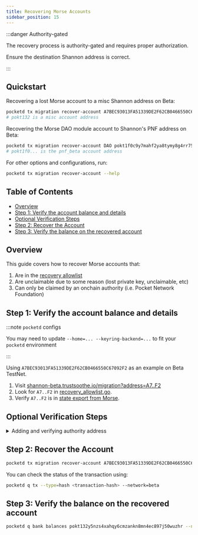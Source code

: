 ```yaml
---
title: Recovering Morse Accounts
sidebar_position: 15
---
```


:::danger Authority-gated

The recovery process is authority-gated and requires proper authorization.

Ensure the destination Shannon address is correct.

:::

## Quickstart <!-- omit in toc -->

Recovering a lost Morse account to a misc Shannon address on Beta:

```bash
pocketd tx migration recover-account A7BEC93013FA51339DE2F62CB0466550C67092F2 pokt132y5nzs4xahqy6cmzankn8mn4ec897j50wuzhr --from=pnf_beta --network=beta
# pokt132 is a misc account address
```

Recovering the Morse DAO module account to Shannon's PNF address on Beta:

```bash
pocketd tx migration recover-account DAO pokt1f0c9y7mahf2ya8tymy8g4rr75ezh3pkklu4c3e --from=pnf_beta --network=beta
# pokt1f0... is the pnf_beta account address
```

For other options and configurations, run:

```bash
pocketd tx migration recover-account --help
```

## Table of Contents <!-- omit in toc -->

- [Overview](#overview)
- [Step 1: Verify the account balance and details](#step-1-verify-the-account-balance-and-details)
- [Optional Verification Steps](#optional-verification-steps)
- [Step 2: Recover the Account](#step-2-recover-the-account)
- [Step 3: Verify the balance on the recovered account](#step-3-verify-the-balance-on-the-recovered-account)

## Overview

This guide covers how to recover Morse accounts that:

1. Are in the [recovery allowlist](https://github.com/pokt-network/poktroll/blob/main/x/migration/recovery/recovery_allowlist.go)
2. Are unclaimable due to some reason (lost private key, unclaimable, etc)
3. Can only be claimed by an onchain authority (i.e. Pocket Network Foundation)

## Step 1: Verify the account balance and details

:::note `pocketd` configs

You may need to update `--home=... --keyring-backend=...` to fit your `pocketd` environment

:::

Using `A7BEC93013FA51339DE2F62CB0466550C67092F2` as an example on Beta TestNet.

1. Visit [shannon-beta.trustsoothe.io/migration?address=A7..F2](https://shannon-beta.trustsoothe.io/migration?address=A7BEC93013FA51339DE2F62CB0466550C67092F2)
2. Look for `A7..F2` in [recovery_allowlist.go](https://github.com/pokt-network/poktroll/blob/main/x/migration/recovery/recovery_allowlist.go).
3. Verify `A7..F2` is in [state export from Morse](https://raw.githubusercontent.com/pokt-network/poktroll/refs/heads/main/tools/scripts/migration/morse_state_export_170616_2025-06-03.json).

## Optional Verification Steps

<details>

<summary>Adding and verifying authority address</summary>

**Add `pnf_beta` to your keyring**:

```bash
pocketd keys import-hex pnf_beta <private-key-hex-for-pnf-beta> --key-type secp256k1 --keyring-backend=os
```

Get the address of `pnf_beta`:

```bash
pocketd keys show pnf_beta -a --keyring-backend=os
# The following address corresponds to the pnf_beta address:
# pokt1f0c9y7mahf2ya8tymy8g4rr75ezh3pkklu4c3e
```

Verify that `pnf_beta` has the proper authorization:

```bash
pocketd q authz grants-by-grantee pokt1f0c9y7mahf2ya8tymy8g4rr75ezh3pkklu4c3e -o json --network=beta | jq '.grants[] | select(.authorization.value.msg == "/pocket.migration.MsgRecoverMorseAccount")'
```

</details>

## Step 2: Recover the Account

```bash
pocketd tx migration recover-account A7BEC93013FA51339DE2F62CB0466550C67092F2 pokt132y5nzs4xahqy6cmzankn8mn4ec897j50wuzhr --from=pnf_beta --network=beta --keyring-backend=os --gas=auto --gas-adjustment=1.5 --fees=1000upokt
```

You can check the status of the transaction using:

```bash
pocketd q tx --type=hash <transaction-hash> --network=beta
```

## Step 3: Verify the balance on the recovered account

```bash
pocketd q bank balances pokt132y5nzs4xahqy6cmzankn8mn4ec897j50wuzhr --network=beta
```
